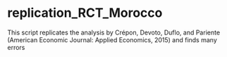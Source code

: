 # replication_RCT_Morocco
This script replicates the analysis by Crépon, Devoto, Duflo, and Pariente (American Economic Journal: Applied Economics, 2015) and finds many errors
